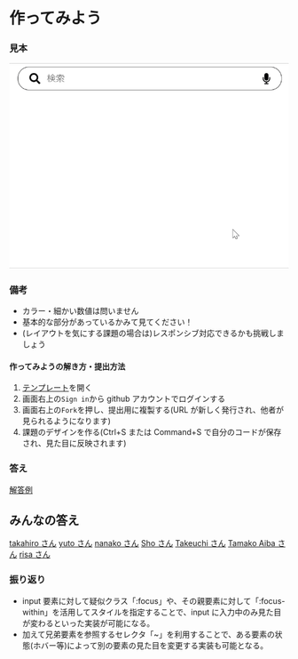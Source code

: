 # 作ってみよう

### 見本

![practice11](./img/practice11.gif)

### 備考

- カラー・細かい数値は問いません
- 基本的な部分があっているかみて見てください！
- (レイアウトを気にする課題の場合は)レスポンシブ対応できるかも挑戦しましょう

#### 作ってみようの解き方・提出方法

1. [テンプレート](https://codesandbox.io/s/zuotutemiyou11-ewoq8)を開く
2. 画面右上の`Sign in`から github アカウントでログインする
3. 画面右上の`Fork`を押し、提出用に複製する(URL が新しく発行され、他者が見られるようになります)
4. 課題のデザインを作る(Ctrl+S または Command+S で自分のコードが保存され、見た目に反映されます)

### 答え

[解答例](https://codesandbox.io/s/zuotutemiyou11-jiedali-q1fs0)

## みんなの答え

[takahiro さん](https://codesandbox.io/s/zuotutemiyou11-forked-fhgpr?file=/style.css)
[yuto さん](https://codesandbox.io/s/zuotutemiyou11-forked-w5mpz?file=/index.html)
[nanako さん](https://codesandbox.io/s/zuotutemiyou11-forked-s2wis?file=/index.html)
[Sho さん](https://codesandbox.io/s/zuotutemiyou11-forked-05g38?file=/index.html)
[Takeuchi さん](https://codesandbox.io/s/zuotutemiyou11-forked-10u7q)
[Tamako Aiba さん](https://codesandbox.io/s/zuotutemiyou11-forked-8g7f3)
[risa さん](https://codesandbox.io/s/zuotutemiyou11-forked-cwl10?file=/style.css)

### 振り返り

- input 要素に対して疑似クラス「:focus」や、その親要素に対して「:focus-within」を活用してスタイルを指定することで、input に入力中のみ見た目が変わるといった実装が可能になる。
- 加えて兄弟要素を参照するセレクタ「~」を利用することで、ある要素の状態(ホバー等)によって別の要素の見た目を変更する実装も可能となる。
